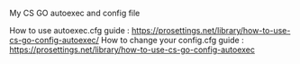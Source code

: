 My CS GO autoexec and config file

How to use autoexec.cfg guide : https://prosettings.net/library/how-to-use-cs-go-config-autoexec/
How to change your config.cfg guide : https://prosettings.net/library/how-to-use-cs-go-config-autoexec

